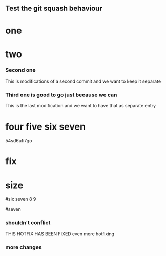 ## Test the git squash behaviour

# one

# two

### Second one
This is modifications of a second commit and we want to keep it separate

### Third one is good to go just because we can
This is the last modification and we want to have that as separate entry


# four five six seven

54sd6ufi7go
# fix

# size

#six seven 8 9


#seven


### shouldn't conflict

THIS HOTFIX HAS BEEN FIXED
even more hotfixing


### more changes
